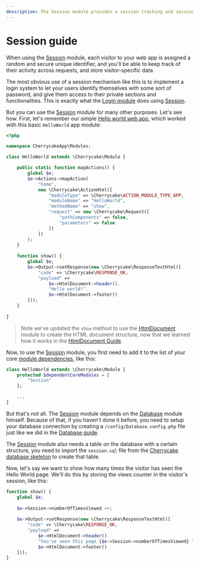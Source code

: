 ```yaml
---
description: The Session module provides a session tracking and session storage mechanism.
---
```


# Session guide

When using the [Session](../reference/core-modules/session/) module, each visitor to your web app is assigned a random and secure unique identifier, and you'll be able to keep track of their activity across requests, and store visitor-specific data.

The most obvious use of a session mechanism like this is to implement a login system to let your users identify themselves with some sort of password, and give them access to their private sections and functionalities. This is exactly what the [Login module](login-guide.md) does using [Session](../reference/core-modules/session/).

But you can use the [Session](../reference/core-modules/session/) module for many other purposes. Let's see how. First, let's remember our simple [Hello world web app](getting-started/#the-hello-world-module), which worked with this basic `HelloWorld` app module:

```php
<?php

namespace CherrycakeApp\Modules;

class HelloWorld extends \Cherrycake\Module {

    public static function mapActions() {
        global $e;
        $e->Actions->mapAction(
            "home",
            new \Cherrycake\ActionHtml([
                "moduleType" => \Cherrycake\ACTION_MODULE_TYPE_APP,
                "moduleName" => "HelloWorld",
                "methodName" => "show",
                "request" => new \Cherrycake\Request([
                    "pathComponents" => false,
                    "parameters" => false
                ])
            ])
        );
    }
    
    function show() {
        global $e;
        $e->Output->setResponse(new \Cherrycake\ResponseTextHtml([
            "code" => \Cherrycake\RESPONSE_OK,
            "payload" =>
                $e->HtmlDocument->header().
                "Hello world!".
                $e->HtmlDocument->footer()
        ]));
    }
    
}
```

> Note we've updated the `show` method to use the [HtmlDocument](../reference/core-modules/htmldocument/) module to create the HTML document structure, now that we learned how it works in the [HtmlDocument Guide](htmldocument-guide.md).

Now, to use the [Session](../reference/core-modules/session/) module, you first need to add it to the list of your core [module dependencies](modules-guide.md#specifying-module-dependencies), like this:

```php
class HelloWorld extends \Cherrycake\Module {
    protected $dependentCoreModules = [
        "Session"
    ];

    ...    
}
```

But that's not all. The [Session](../reference/core-modules/session/) module depends on the [Database](../reference/core-modules/database.md) module himself. Because of that, if you haven't done it before, you need to setup your database connection by creating a `/config/Database.config.php` file just like we did in the [Database guide](database-guide/).

The [Session](../reference/core-modules/session/) module also needs a table on the database with a certain structure, you need to import the `session.sql` file from the [Cherrycake database skeleton](getting-started/#setting-up-the-skeleton-database) to create that table.

Now, let's say we want to show how many times the visitor has seen the Hello World page. We'll do this by storing the views counter in the visitor's session, like this:



```php
function show() {
    global $e;
    
    $e->Session->numberOfTimesViewed ++;
    
    $e->Output->setResponse(new \Cherrycake\ResponseTextHtml([
        "code" => \Cherrycake\RESPONSE_OK,
        "payload" =>
            $e->HtmlDocument->header().
            "You've seen this page {$e->Session->numberOfTimesViewed} times".
            $e->HtmlDocument->footer()
    ]));
}
```

